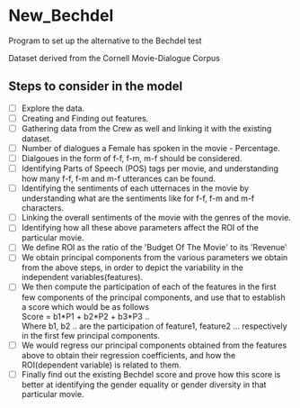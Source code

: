 # New_Bechdel
Program to set up the alternative to the Bechdel test

Dataset derived from the Cornell Movie-Dialogue Corpus


## Steps to consider in the model

- [ ] Explore the data.
- [ ] Creating and Finding out features.
- [ ] Gathering data from the Crew as well and linking it with the existing dataset.
- [ ] Number of dialogues a Female has spoken in the movie - Percentage.
- [ ] Dialgoues in the form of f-f, f-m, m-f should be considered.
- [ ] Identifying Parts of Speech (POS) tags per movie, and understanding how many f-f, f-m and m-f utterances can be found.
- [ ] Identifying the sentiments of each utternaces in the movie by understanding what are the sentiments like for f-f, f-m and m-f characters.
- [ ] Linking the overall sentiments of the movie with the genres of the movie.
- [ ] Identifying how all these above parameters affect the ROI of the particular movie.
- [ ] We define ROI as the ratio of the 'Budget Of The Movie' to its 'Revenue'
- [ ] We obtain principal components from the various parameters we obtain from the above steps, in order to depict the variability in the independent variables(features).
- [ ] We then compute the participation of each of the features in the first few components of the principal components, and use that to establish a score which would be as follows
<br>Score = b1\*P1 + b2\*P2 + b3\*P3 ..
<br> Where b1, b2 .. are the participation of feature1, feature2 ... respectively in the first few principal components.
- [ ] We would regress our principal components obtained from the features above to obtain their regression coefficients, and how the ROI(dependent variable) is related to them.
- [ ] Finally find out the existing Bechdel score and prove how this score is better at identifying the gender equality or gender diversity in that particular movie.
